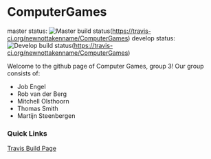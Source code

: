 # ComputerGames 
master status: ![Master build status](https://travis-ci.org/newnottakenname/ComputerGames.svg?branch=master)(https://travis-ci.org/newnottakenname/ComputerGames) 
develop status: ![Develop build status](https://travis-ci.org/newnottakenname/ComputerGames.svg?branch=develop)(https://travis-ci.org/newnottakenname/ComputerGames) 

Welcome to the github page of Computer Games, group 3!
Our group consists of:
* Job Engel
* Rob van der Berg
* Mitchell Olsthoorn
* Thomas Smith
* Martijn Steenbergen

### Quick Links

[Travis Build Page](https://travis-ci.org/newnottakename/ComputerGames)
